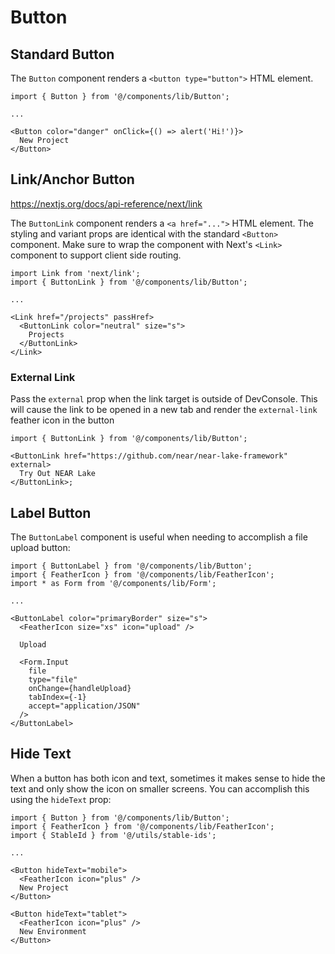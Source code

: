 # Button

## Standard Button

The `Button` component renders a `<button type="button">` HTML element.

```tsx
import { Button } from '@/components/lib/Button';

...

<Button color="danger" onClick={() => alert('Hi!')}>
  New Project
</Button>
```

## Link/Anchor Button

https://nextjs.org/docs/api-reference/next/link

The `ButtonLink` component renders a `<a href="...">` HTML element. The styling and variant props are identical with the standard `<Button>` component. Make sure to wrap the component with Next's `<Link>` component to support client side routing.

```tsx
import Link from 'next/link';
import { ButtonLink } from '@/components/lib/Button';

...

<Link href="/projects" passHref>
  <ButtonLink color="neutral" size="s">
    Projects
  </ButtonLink>
</Link>
```

### External Link

Pass the `external` prop when the link target is outside of DevConsole. This will cause the link to be opened in a new tab and render the `external-link` feather icon in the button

```tsx
import { ButtonLink } from '@/components/lib/Button';

<ButtonLink href="https://github.com/near/near-lake-framework" external>
  Try Out NEAR Lake
</ButtonLink>;
```

## Label Button

The `ButtonLabel` component is useful when needing to accomplish a file upload button:

```tsx
import { ButtonLabel } from '@/components/lib/Button';
import { FeatherIcon } from '@/components/lib/FeatherIcon';
import * as Form from '@/components/lib/Form';

...

<ButtonLabel color="primaryBorder" size="s">
  <FeatherIcon size="xs" icon="upload" />

  Upload

  <Form.Input
    file
    type="file"
    onChange={handleUpload}
    tabIndex={-1}
    accept="application/JSON"
  />
</ButtonLabel>
```

## Hide Text

When a button has both icon and text, sometimes it makes sense to hide the text and only show the icon on smaller screens. You can accomplish this using the `hideText` prop:

```tsx
import { Button } from '@/components/lib/Button';
import { FeatherIcon } from '@/components/lib/FeatherIcon';
import { StableId } from '@/utils/stable-ids';

...

<Button hideText="mobile">
  <FeatherIcon icon="plus" />
  New Project
</Button>

<Button hideText="tablet">
  <FeatherIcon icon="plus" />
  New Environment
</Button>
```
